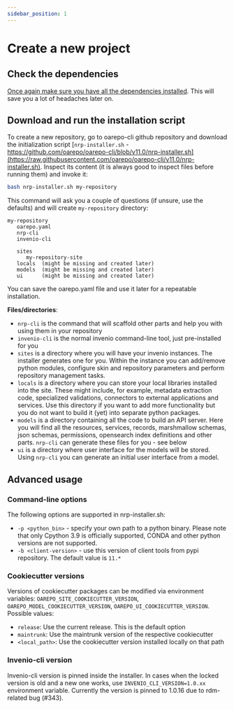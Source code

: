 ```yaml
---
sidebar_position: 1
---
```


# Create a new project

## Check the dependencies

[Once again make sure you have all the dependencies installed](../ecosystem.md). This will save you a lot of headaches later on.

## Download and run the installation script

To create a new repository, go to oarepo-cli github repository and download the initialization script
[`nrp-installer.sh` - https://github.com/oarepo/oarepo-cli/blob/v11.0/nrp-installer.sh](https://raw.githubusercontent.com/oarepo/oarepo-cli/v11.0/nrp-installer.sh).
Inspect its content (it is always good to inspect files before running them) and invoke it:

``` bash
bash nrp-installer.sh my-repository
```

This command will ask you a couple of questions (if unsure, use the defaults) and will create `my-repository` directory:

```directory
my-repository
   oarepo.yaml
   nrp-cli
   invenio-cli

   sites
      my-repository-site
   locals  (might be missing and created later)
   models  (might be missing and created later)
   ui      (might be missing and created later)
```

You can save the oarepo.yaml file and use it later for a repeatable installation.

**Files/directories**:

* `nrp-cli` is the command that will scaffold other parts and help you with using them in your repository
* `invenio-cli` is the normal invenio command-line tool, just pre-installed for you
* `sites` is a directory where you will have your invenio instances. The installer generates one for you. Within the instance you can add/remove python modules, configure skin and repository parameters and perform repository management tasks.
* `locals` is a directory where you can store your local libraries installed into the site. These might include, for example, metadata extraction code, specialized validations, connectors to external applications and services. Use this directory if you want to add more functionality but you do not want to build it (yet) into separate python packages.
* `models` is a directory containing all the code to build an API server. Here you will find all the resources, services, records, marshmallow schemas, json schemas, permissions, opensearch index definitions and other parts. `nrp-cli` can generate these files for you - see below
* `ui` is a directory where user interface for the models will be stored. Using `nrp-cli` you can generate an initial user interface from a model.

## Advanced usage

### Command-line options

The following options are supported in nrp-installer.sh:

* `-p <python_bin>` - specify your own path to a python binary. Please note that only Cpython 3.9 is officially supported, CONDA and other python versions are not supported.
* `-b <client-version>` - use this version of client tools from pypi repository. The default value is `11.*`

### Cookiecutter versions

Versions of cookiecutter packages can be modified via environment variables: `OAREPO_SITE_COOKIECUTTER_VERSION`, `OAREPO_MODEL_COOKIECUTTER_VERSION`, `OAREPO_UI_COOKIECUTTER_VERSION`. Possible values:

* `release`: Use the current release. This is the default option
* `maintrunk`: Use the maintrunk version of the respective cookiecutter
* `<local_path>`: Use the cookiecutter version installed locally on that path

### Invenio-cli version

Invenio-cli version is pinned inside the installer. In cases when the locked version
is old and a new one works, use `INVENIO_CLI_VERSION=1.0.xx` environment variable.
Currently the version is pinned to 1.0.16 due to rdm-related bug (#343).
